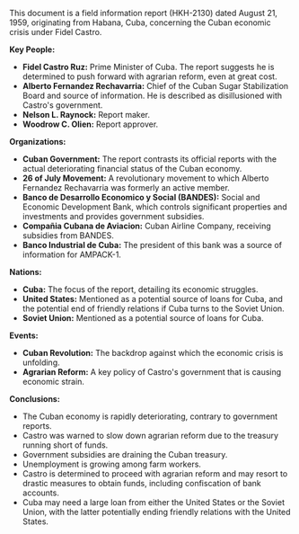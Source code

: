 This document is a field information report (HKH-2130) dated August 21, 1959, originating from Habana, Cuba, concerning the Cuban economic crisis under Fidel Castro.

**Key People:**

*   **Fidel Castro Ruz:** Prime Minister of Cuba. The report suggests he is determined to push forward with agrarian reform, even at great cost.
*   **Alberto Fernandez Rechavarria:** Chief of the Cuban Sugar Stabilization Board and source of information. He is described as disillusioned with Castro's government.
*   **Nelson L. Raynock:** Report maker.
*   **Woodrow C. Olien:** Report approver.

**Organizations:**

*   **Cuban Government:** The report contrasts its official reports with the actual deteriorating financial status of the Cuban economy.
*   **26 of July Movement:** A revolutionary movement to which Alberto Fernandez Rechavarria was formerly an active member.
*   **Banco de Desarrollo Economico y Social (BANDES):** Social and Economic Development Bank, which controls significant properties and investments and provides government subsidies.
*   **Compañia Cubana de Aviacion:** Cuban Airline Company, receiving subsidies from BANDES.
*   **Banco Industrial de Cuba:** The president of this bank was a source of information for AMPACK-1.

**Nations:**

*   **Cuba:** The focus of the report, detailing its economic struggles.
*   **United States:** Mentioned as a potential source of loans for Cuba, and the potential end of friendly relations if Cuba turns to the Soviet Union.
*   **Soviet Union:** Mentioned as a potential source of loans for Cuba.

**Events:**

*   **Cuban Revolution:** The backdrop against which the economic crisis is unfolding.
*   **Agrarian Reform:** A key policy of Castro's government that is causing economic strain.

**Conclusions:**

*   The Cuban economy is rapidly deteriorating, contrary to government reports.
*   Castro was warned to slow down agrarian reform due to the treasury running short of funds.
*   Government subsidies are draining the Cuban treasury.
*   Unemployment is growing among farm workers.
*   Castro is determined to proceed with agrarian reform and may resort to drastic measures to obtain funds, including confiscation of bank accounts.
*   Cuba may need a large loan from either the United States or the Soviet Union, with the latter potentially ending friendly relations with the United States.